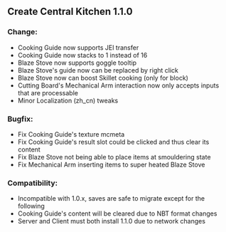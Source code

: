 ## Create Central Kitchen 1.1.0

### Change:
- Cooking Guide now supports JEI transfer
- Cooking Guide now stacks to 1 instead of 16
- Blaze Stove now supports goggle tooltip
- Blaze Stove's guide now can be replaced by right click
- Blaze Stove now can boost Skillet cooking (only for block)
- Cutting Board's Mechanical Arm interaction now only accepts inputs that are processable
- Minor Localization (zh_cn) tweaks

### Bugfix:
- Fix Cooking Guide's texture mcmeta
- Fix Cooking Guide's result slot could be clicked and thus clear its content
- Fix Blaze Stove not being able to place items at smouldering state
- Fix Mechanical Arm inserting items to super heated Blaze Stove

### Compatibility:
- Incompatible with 1.0.x, saves are safe to migrate except for the following
- Cooking Guide's content will be cleared due to NBT format changes
- Server and Client must both install 1.1.0 due to network changes